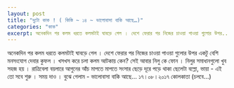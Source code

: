 ```yaml
---
layout: post
title: "দুটো কাক ! ( কিস্তি ~ ১৪ ~ ভালোবাসা বাকি আছে…)"
categories: "কাক"
excerpt: অনেকদিন পর কলম ধরতে কলমটাই ঘাবড়ে গেল । দেশে ফেরার পর নিজের চাওয়া পাওয়া গুলোর উপর...
---
```


অনেকদিন পর কলম ধরতে কলমটাই ঘাবড়ে গেল । দেশে ফেরার পর নিজের চাওয়া পাওয়া গুলোর উপর একটু বেশি মনসংযোগ দেবার কুফল । খসখস করে চলা কলম আটকায় কেন?
সেই আবার নিলু কে ফোন ।
নিলুর সমাধানগুলো খুব সহজ হয় ।
রাত্রিবেলা বয়লারে আগুনের আঁচ মাপতে মাপতে সংসার ছেড়ে দূরে পড়ে থাকা ছেলেটা বল্লো, ভায়া - এই তো সবে শুরু । সময় দাও ।
বুঝে গেলাম - ভালোবাসা বাকি আছে…
১৭।০৮।২০১৭
কোলকাতা
(চলবে...)